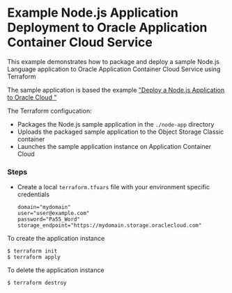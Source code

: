 Example Node.js Application Deployment to Oracle Application Container Cloud Service
====================================================================================

This example demonstrates how to package and deploy a sample Node.js Language application to Oracle Application Container Cloud Service using Terraform

The sample application is based the example ["Deploy a Node.js Application to Oracle Cloud
"](http://www.oracle.com/webfolder/technetwork/tutorials/obe/cloud/apaas/node/getting-started-node-accs/getting-started-node-accs.html)

The Terraform configucation:

- Packages the Node.js sample application in the `./node-app` directory
- Uploads the packaged sample application to the Object Storage Classic container
- Launches the sample application instance on Application Container Cloud

### Steps

- Create a local `terraform.tfvars` file with your environment specific credentials

  ```
  domain="mydomain"
  user="user@example.com"
  password="Pa55_Word"
  storage_endpoint="https://mydomain.storage.oraclecloud.com"
  ```

To create the application instance

```
$ terraform init
$ terraform apply
```

To delete the application instance

```
$ terraform destroy
```
